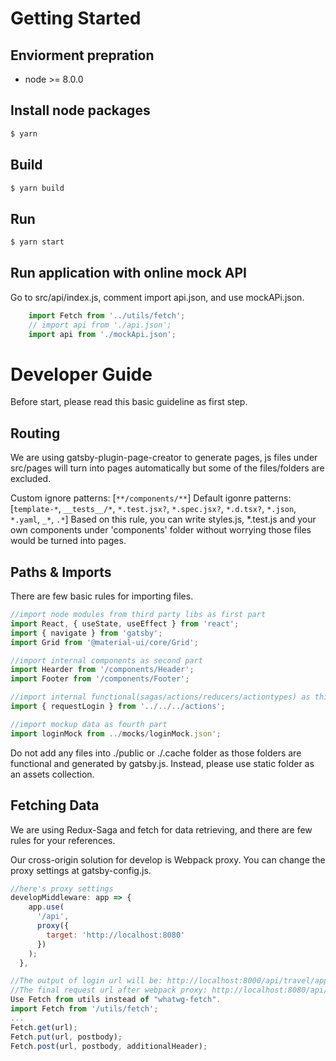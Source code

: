 # Getting Started

## Enviorment prepration
- node >= 8.0.0

## Install node packages
```sh
$ yarn
```

## Build
```sh
$ yarn build
```

## Run
```sh
$ yarn start
```

## Run application with online mock API
Go to src/api/index.js, comment import api.json, and use mockAPi.json.
```js
    import Fetch from '../utils/fetch';
    // import api from './api.json';
    import api from './mockApi.json';
```

# Developer Guide

Before start, please read this basic guideline as first step.

## Routing
We are using gatsby-plugin-page-creator to generate pages, js files under src/pages will turn into pages automatically but some of the files/folders are excluded.

Custom ignore patterns: [`**/components/**`]
Default igonre patterns: [`template-*`, `__tests__/*`, `*.test.jsx?`, `*.spec.jsx?`, `*.d.tsx?`, `*.json`, `*.yaml`, `_*`, `.*`]
Based on this rule, you can write styles.js, *.test.js and your own components under 'components' folder without worrying those files would be turned into pages.


## Paths & Imports

There are few basic rules for importing files.

```js
//import node modules from third party libs as first part
import React, { useState, useEffect } from 'react';
import { navigate } from 'gatsby';
import Grid from '@material-ui/core/Grid';

//import internal components as second part
import Hearder from '/components/Header';
import Footer from '/components/Footer';

//import internal functional(sagas/actions/reducers/actiontypes) as third part
import { requestLogin } from '../../../actions';

//import mockup data as fourth part
import loginMock from ../mocks/loginMock.json';
```
Do not add any files into ./public or ./.cache folder as those folders are functional and generated by gatsby.js. Instead, please use static folder as an assets collection.

## Fetching Data

We are using Redux-Saga and fetch for data retrieving, and there are few rules for your references.

Our cross-origin solution for develop is Webpack proxy. You can change the proxy settings at gatsby-config.js.
```js
//here's proxy settings
developMiddleware: app => {
    app.use(
      '/api',
      proxy({
        target: 'http://localhost:8080'
      })
    );
  },
```

```js
//The output of login url will be: http://localhost:8000/api/travel/applicant:search
//The final request url after webpack proxy: http://localhost:8080/api/travel/applicant:search
Use Fetch from utils instead of "whatwg-fetch".
import Fetch from '/utils/fetch';
...
Fetch.get(url);
Fetch.put(url, postbody);
Fetch.post(url, postbody, additionalHeader);
```
